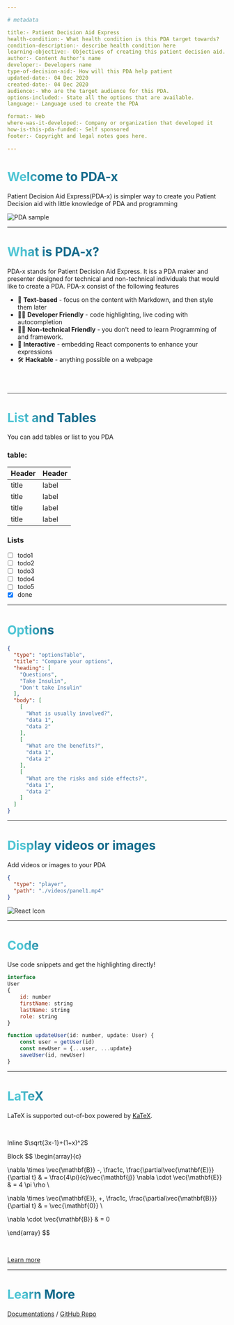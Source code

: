 ```yaml
---

# metadata

title:- Patient Decision Aid Express
health-condition:- What health condition is this PDA target towards?
condition-description:- describe health condition here
learning-objective:- Objectives of creating this patient decision aid.
author:- Content Author's name
developer:- Developers name
type-of-decision-aid:- How will this PDA help patient
updated-date:- 04 Dec 2020
created-date:- 04 Dec 2020
audience:- Who are the target audience for this PDA.
options-included:- State all the options that are available.
language:- Language used to create the PDA

format:- Web
where-was-it-developed:- Company or organization that developed it
how-is-this-pda-funded:- Self sponsored
footer:- Copyright and legal notes goes here.

---
```


# Welcome to PDA-x

Patient Decision Aid Express(PDA-x) is simpler way to create you Patient Decision aid with little knowledge of PDA and
programming

![PDA sample](https://www.heartrhythmalliance.org/files/images/afa/for-patients/atrial-fibrillation/decision-making-aid.jpg)

---

# What is PDA-x?

PDA-x stands for Patient Decision Aid Express. It iss a PDA maker and presenter designed for technical and non-technical
individuals that would like to create a PDA. PDA-x consist of the following features

- 📝 **Text-based** - focus on the content with Markdown, and then style them later
- 🧑‍💻 **Developer Friendly** - code highlighting, live coding with autocompletion
- 👨‍💼 **Non-technical Friendly** - you don't need to learn Programming of and framework.
- 🤹 **Interactive** - embedding React components to enhance your expressions
- 🛠 **Hackable** - anything possible on a webpage

<br>
<br>

<!--
You can have `style` tag in markdown to override the style for the current page.
-->

<style>
h1 {
  background-color: #2B90B6;
  background-image: linear-gradient(45deg, #4EC5D4 10%, #146b8c 20%);
  background-size: 100%;
  -webkit-background-clip: text;
  -moz-background-clip: text;
  -webkit-text-fill-color: transparent; 
  -moz-text-fill-color: transparent;
}
</style>

---

# List and Tables

You can add tables or list to you PDA

<div class="container">
<div class="row">
<div class="col-sm">

### table:

| Header |  Header   |
| --- | --- |
| title| label |
| title| label |
| title| label |
| title| label |

</div>
<div class="col-sm">

### Lists

* [ ] todo1
* [ ] todo2
* [ ] todo3
* [ ] todo4
* [ ] todo5
* [x] done

</div>

---

# Options

~~~json
{
  "type": "optionsTable",
  "title": "Compare your options",
  "heading": [
    "Questions",
    "Take Insulin",
    "Don't take Insulin"
  ],
  "body": [
    [
      "What is usually involved?",
      "data 1",
      "data 2"
    ],
    [
      "What are the benefits?",
      "data 1",
      "data 2"
    ],
    [
      "What are the risks and side effects?",
      "data 1",
      "data 2"
    ]
  ]
}
~~~

---

# Display videos or images

Add videos or images to your PDA

<div class="container">
<div class="row">
<div class="col-sm">

~~~json
{
  "type": "player",
  "path": "./videos/panel1.mp4"
}
~~~

</div>
<div class="col-sm">

![React Icon](./logo512.png)

</div>
</div>

---

# Code

Use code snippets and get the highlighting directly!

~~~js
interface
User
{
    id: number
    firstName: string
    lastName: string
    role: string
}

function updateUser(id: number, update: User) {
    const user = getUser(id)
    const newUser = {...user, ...update}
    saveUser(id, newUser)
}
~~~

---

# LaTeX

LaTeX is supported out-of-box powered by [KaTeX](https://katex.org/).

<br />

Inline $\sqrt{3x-1}+(1+x)^2$

Block $$ \begin{array}{c}

\nabla \times \vec{\mathbf{B}} -\, \frac1c\, \frac{\partial\vec{\mathbf{E}}}{\partial t} & =
\frac{4\pi}{c}\vec{\mathbf{j}} \nabla \cdot \vec{\mathbf{E}} & = 4 \pi \rho \\

\nabla \times \vec{\mathbf{E}}\, +\, \frac1c\, \frac{\partial\vec{\mathbf{B}}}{\partial t} & = \vec{\mathbf{0}} \\

\nabla \cdot \vec{\mathbf{B}} & = 0

\end{array} $$

<br>

[Learn more](https://github.com/remarkjs/remark-math/tree/main#readme)

---

# Learn More

[Documentations](https://myum.um.edu.my) / [GitHub Repo](https://myum.um.edu.my)
